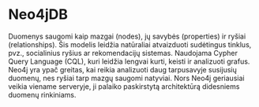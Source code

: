 # Neo4jDB
Duomenys saugomi kaip mazgai (nodes), jų savybės (properties) ir ryšiai (relationships). Šis modelis leidžia natūraliai atvaizduoti sudėtingus tinklus, pvz., socialinius ryšius ar rekomendacijų sistemas.
Naudojama Cypher Query Language (CQL), kuri leidžia lengvai kurti, keisti ir analizuoti grafus.
Neo4j yra ypač greitas, kai reikia analizuoti daug tarpusavyje susijusių duomenų, nes ryšiai tarp mazgų saugomi natyviai.
Nors Neo4j geriausiai veikia viename serveryje, ji palaiko paskirstytą architektūrą didesniems duomenų rinkiniams.
